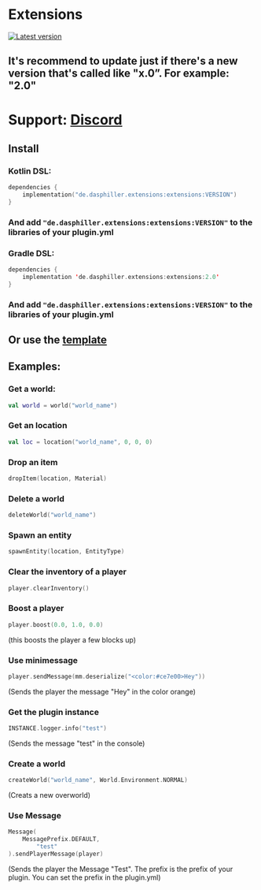 # Extensions
[ ![Latest version](https://img.shields.io/maven-central/v/de.dasphiller.extensions/extensions?color=yellow&label=latest%20version&style=for-the-badge) ](https://repo1.maven.org/maven2/de/dasphiller/extensions/extensions/)
## It's recommend to update just if there's a new version that's called like "x.0”. For example: "2.0"
# Support: [Discord](https://dsc.gg/pcreate)
## Install
### Kotlin DSL:
```kt
dependencies {
    implementation("de.dasphiller.extensions:extensions:VERSION")
}
```
### And add ```"de.dasphiller.extensions:extensions:VERSION"``` to the libraries of your plugin.yml
### Gradle DSL:
```kt
dependencies {
    implementation 'de.dasphiller.extensions:extensions:2.0'
}
```
### And add ```"de.dasphiller.extensions:extensions:VERSION"``` to the libraries of your plugin.yml

## Or use the [template](https://github.com/pcreatekt/plugin-template)

## Examples:
### Get a world:
```kt
val world = world("world_name")
```

### Get an location
```kt
val loc = location("world_name", 0, 0, 0)
```

### Drop an item
```kt
dropItem(location, Material)
```

### Delete a world
```kt
deleteWorld("world_name")
```

### Spawn an entity
```kt
spawnEntity(location, EntityType)
```

### Clear the inventory of a player
```kt
player.clearInventory()
```

### Boost a player
```kt
player.boost(0.0, 1.0, 0.0)
```
(this boosts the player a few blocks up)

### Use minimessage
```kt
player.sendMessage(mm.deserialize("<color:#ce7e00>Hey"))
```
(Sends the player the message "Hey" in the color orange)

### Get the plugin instance
```kt
INSTANCE.logger.info("test")
```
(Sends the message "test" in the console)

### Create a world
```kt
createWorld("world_name", World.Environment.NORMAL)
```
(Creats a new overworld)

### Use Message
```kt
Message(
	MessagePrefix.DEFAULT,
        "test"
).sendPlayerMessage(player)
```
(Sends the player the Message "Test". The prefix is the prefix of your plugin. You can set the prefix in the plugin.yml)

